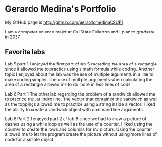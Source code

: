 
# Gerardo Medina's Portfolio

My GitHub page is  http://github.com/gerardomedinaCSUF1

I am a computer science major at Cal State Fullerton and I plan to graduate in 2027.

## Favorite labs 

Lab 5 part 1
I enjoyed the first part of lab 5 regarding the area of a rectangle since it allowed me to practice using a math formula while coding.
Another topic I enjoyed about the lab was the use of multiple arguments in a line to make coding simpler. The use of multiple arguments
when calculating the area of a rectangle allowed me to do more in less lines of code.

Lab 6 Part 1
The other lab regarding the problem of a sandwich allowed me to practice the .at index line. The vector that contained the sandwich as well as
the toppings allowed me to practice using a string inside a vector. I liked the ability to create a sandwich object with command line arguments.

Lab 8 Part 2
I enjoyed part 2 of lab 8 since we had to draw a picture of dashes using a while loop as well as the use of a counter. I liked using the counter
to create the rows and columns for my picture. Using the counter allowed me to let the program create the picture without using more lines of code
for a simple object.
